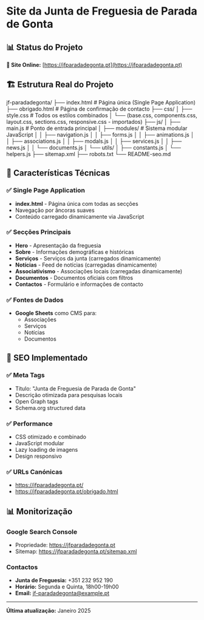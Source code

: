 # Site da Junta de Freguesia de Parada de Gonta

## 📊 Status do Projeto

**🚀 Site Online:** [https://jfparadadegonta.pt](https://jfparadadegonta.pt)

## 🏗️ Estrutura Real do Projeto
jf-paradadegonta/
├── index.html # Página única (Single Page Application)
├── obrigado.html # Página de confirmação de contacto
├── css/
│ ├── style.css # Todos os estilos combinados
│ └── (base.css, components.css, layout.css, sections.css, responsive.css - importados)
├── js/
│ ├── main.js # Ponto de entrada principal
│ ├── modules/ # Sistema modular JavaScript
│ │ ├── navigation.js
│ │ ├── forms.js
│ │ ├── animations.js
│ │ ├── associations.js
│ │ ├── modals.js
│ │ ├── services.js
│ │ ├── news.js
│ │ └── documents.js
│ └── utils/
│ ├── constants.js
│ └── helpers.js
├── sitemap.xml
├── robots.txt
└── README-seo.md

## 🎯 Características Técnicas

### ✅ Single Page Application
- **index.html** - Página única com todas as secções
- Navegação por âncoras suaves
- Conteúdo carregado dinamicamente via JavaScript

### ✅ Secções Principais
- **Hero** - Apresentação da freguesia
- **Sobre** - Informações demográficas e históricas
- **Serviços** - Serviços da junta (carregados dinamicamente)
- **Notícias** - Feed de notícias (carregadas dinamicamente)
- **Associativismo** - Associações locais (carregadas dinamicamente)
- **Documentos** - Documentos oficiais com filtros
- **Contactos** - Formulário e informações de contacto

### ✅ Fontes de Dados
- **Google Sheets** como CMS para:
  - Associações
  - Serviços
  - Notícias
  - Documentos

## 🎯 SEO Implementado

### ✅ Meta Tags
- Título: "Junta de Freguesia de Parada de Gonta"
- Descrição otimizada para pesquisas locais
- Open Graph tags
- Schema.org structured data

### ✅ Performance
- CSS otimizado e combinado
- JavaScript modular
- Lazy loading de imagens
- Design responsivo

### ✅ URLs Canónicas
- https://jfparadadegonta.pt/
- https://jfparadadegonta.pt/obrigado.html

## 📊 Monitorização

### Google Search Console
- Propriedade: https://jfparadadegonta.pt
- Sitemap: https://jfparadadegonta.pt/sitemap.xml

### Contactos
- **Junta de Freguesia:** +351 232 952 190
- **Horário:** Segunda e Quinta, 18h00-19h00
- **Email:** jf-paradadegonta@example.pt

---

**Última atualização:** Janeiro 2025
